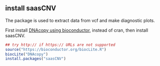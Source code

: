 ## install saasCNV

The package is used to extract data from vcf and make diagnostic plots.

First install [DNAcopy using bioconductor](http://www.bioconductor.org/packages/release/bioc/html/DNAcopy.html), instead of cran, then install saasCNV.

```R
## try http:// if https:// URLs are not supported
source("https://bioconductor.org/biocLite.R")
biocLite("DNAcopy")
install.packages("saasCNV")
```
